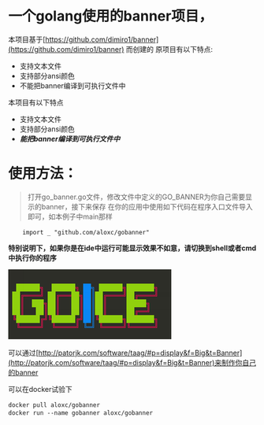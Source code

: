 # 一个golang使用的banner项目，
本项目基于[https://github.com/dimiro1/banner](https://github.com/dimiro1/banner) 而创建的
原项目有以下特点:
- 支持文本文件
- 支持部分ansi颜色
- 不能把banner编译到可执行文件中

本项目有以下特点
- 支持文本文件
- 支持部分ansi颜色
- ***能把banner编译到可执行文件中***

# 使用方法：
> 打开go_banner.go文件，修改文件中定义的GO_BANNER为你自己需要显示的banner，接下来保存
> 在你的应用中使用如下代码在程序入口文件导入即可，如本例子中main那样
```
	import _ "github.com/aloxc/gobanner"
```
**特别说明下，如果你是在ide中运行可能显示效果不如意，请切换到shell或者cmd中执行你的程序**

![gobanner](https://github.com/aloxc/gobanner/blob/master/assert/gobanner.png)

可以通过[http://patorjk.com/software/taag/#p=display&f=Big&t=Banner](http://patorjk.com/software/taag/#p=display&f=Big&t=Banner)来制作你自己的banner

可以在docker试验下
```
docker pull aloxc/gobanner
docker run --name gobanner aloxc/gobanner
```
